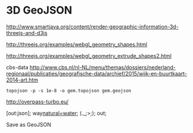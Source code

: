 # 3D GeoJSON

http://www.smartjava.org/content/render-geographic-information-3d-threejs-and-d3js

http://threejs.org/examples/webgl_geometry_shapes.html


http://threejs.org/examples/webgl_geometry_extrude_shapes2.html



cbs-data
http://www.cbs.nl/nl-NL/menu/themas/dossiers/nederland-regionaal/publicaties/geografische-data/archief/2015/wijk-en-buurtkaart-2014-art.htm


```
topojson -p -s 1e-8 -o gem.topojson gem.geojson
```



http://overpass-turbo.eu/

[out:json];
way[natural=water](around:5000,52.36740138260664,4.8985666036605835);
(._;>;);
out;


Save as GeoJSON
